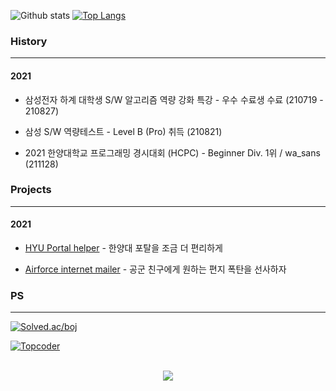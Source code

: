<!--
**r4pidstart/r4pidstart** is a ✨ _special_ ✨ repository because its `README.md` (this file) appears on your GitHub profile.

Here are some ideas to get you started:

- 🔭 I’m currently working on ...
- 🌱 I’m currently learning ...
- 👯 I’m looking to collaborate on ...
- 🤔 I’m looking for help with ...
- 💬 Ask me about ...
- 📫 How to reach me: ...
- 😄 Pronouns: ...
- ⚡ Fun fact: ...
-->

![Github stats](https://github-readme-stats.vercel.app/api?username=r4pidstart&count_private=true&show_icons=true&theme=buefy&hide_title=true&line_height=25)
[![Top Langs](https://github-readme-stats.vercel.app/api/top-langs/?username=r4pidstart&layout=compact)](https://github.com/anuraghazra/github-readme-stats)

### History

---

#### 2021

- 삼성전자 하계 대학생 S/W 알고리즘 역량 강화 특강 - 우수 수료생 수료 (210719 - 210827)
  
- 삼성 S/W 역량테스트 - Level B (Pro) 취득 (210821)
  
- 2021 한양대학교 프로그래밍 경시대회 (HCPC) - Beginner Div. 1위 / wa_sans (211128)
  

### Projects

---

#### 2021

- [HYU Portal helper](https://github.com/r4pidstart/hyu-portal-helper) - 한양대 포탈을 조금 더 편리하게
  
- [Airforce internet mailer](https://github.com/r4pidstart/airforce-internet-mailer) - 공군 친구에게 원하는 편지 폭탄을 선사하자

### PS

--- 

[![Solved.ac/boj](http://mazassumnida.wtf/api/v2/generate_badge?boj=r4pidstart)](https://solved.ac/r4pidstart)


[![Topcoder](https://cp-logo.vercel.app/topcoder/rapit02?logo=true)](https://www.topcoder.com/members/rapit02/details/?track=DATA_SCIENCE&subTrack=SRM)

<p align="center">
    </br>
    <a href="https://hits.seeyoufarm.com"><img src="https://hits.seeyoufarm.com/api/count/incr/badge.svg?url=https%3A%2F%2Fgithub.com%2Fr4pidstart&count_bg=%237C7C7C&title_bg=%23000000&icon=&icon_color=%23000000&title=hits&edge_flat=false"/></a>
</p>
